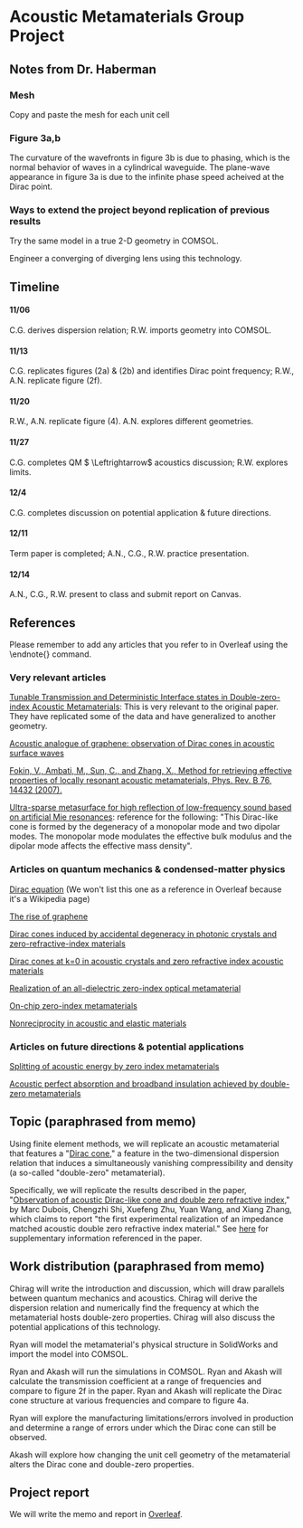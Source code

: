 # Acoustic Metamaterials Group Project
 
## Notes from Dr. Haberman

### Mesh
Copy and paste the mesh for each unit cell

### Figure 3a,b
The curvature of the wavefronts in figure 3b is due to phasing, which is the normal behavior of waves in a cylindrical waveguide. The plane-wave appearance in figure 3a is due to the infinite phase speed acheived at the Dirac point. 

### Ways to extend the project beyond replication of previous results

Try the same model in a true 2-D geometry in COMSOL.

Engineer a converging of diverging lens using this technology.

## Timeline

#### 11/06 
C.G. derives dispersion relation; R.W. imports geometry into COMSOL.

#### 11/13 
C.G. replicates figures (2a) \& (2b) and identifies Dirac point frequency; R.W., A.N. replicate figure (2f).

#### 11/20 
R.W., A.N. replicate figure (4). A.N. explores different geometries.

#### 11/27
C.G. completes QM $	\Leftrightarrow$ acoustics discussion; R.W. explores limits.

#### 12/4
C.G. completes discussion on potential application \& future directions.    

#### 12/11
Term paper is completed; A.N., C.G., R.W. practice presentation.

#### 12/14
A.N., C.G., R.W. present to class and submit report on Canvas.
 
 
 
 
## References

Please remember to add any articles that you refer to in Overleaf using the \endnote{} command.
### Very relevant articles 

[Tunable Transmission and Deterministic Interface states in Double-zero-index Acoustic Metamaterials](https://www.nature.com/articles/s41598-018-24773-6): This is very relevant to the original paper. They have replicated some of the data and have generalized to another geometry.

[Acoustic analogue of graphene: observation of Dirac cones in acoustic surface waves](https://journals-aps-org.ezproxy.lib.utexas.edu/prl/pdf/10.1103/PhysRevLett.108.174301)


[Fokin, V., Ambati, M., Sun, C., and Zhang, X., Method for retrieving effective
properties of locally resonant acoustic metamaterials, Phys. Rev. B 76, 14432 (2007).](http://xlab.me.berkeley.edu/pdf/10.1103_PhysRevB.76.144302.pdf)

[Ultra-sparse metasurface for high reflection of low-frequency sound based on artificial Mie resonances](https://www.nature.com/articles/nmat4393#citeas): reference for the following: "This Dirac-like cone is formed by the degeneracy of a monopolar mode and two dipolar modes. The monopolar mode modulates the effective bulk modulus and the dipolar mode affects the effective mass density".

### Articles on quantum mechanics & condensed-matter physics
[Dirac equation](https://en.wikipedia.org/wiki/Dirac_equation) (We won't list this one as a reference in Overleaf because it's a Wikipedia page)

[The rise of graphene](https://www.nature.com/articles/nmat1849)

[Dirac cones induced by accidental degeneracy in photonic crystals and zero-refractive-index materials](https://www.nature.com/articles/nmat3030)

[Dirac cones at k=0 in acoustic crystals and zero
refractive index acoustic materials](https://www.nature.com/articles/nmat3030)

[Realization of an all-dielectric zero-index optical metamaterial
](https://www.nature.com/articles/nphoton.2013.214/)

[On-chip zero-index metamaterials](https://www.nature.com/articles/nphoton.2015.198)

[Nonreciprocity in acoustic and elastic
materials](https://www.nature.com/articles/s41578-020-0206-0)

### Articles on future directions & potential applications

[Splitting of acoustic energy by zero index metamaterials](https://doi.org/10.1016/j.physleta.2015.07.003)

[Acoustic perfect absorption and broadband insulation achieved by double-zero metamaterials](https://aip-scitation-org.ezproxy.lib.utexas.edu/doi/10.1063/1.5018180)
 
 
 
## Topic (paraphrased from memo)

Using finite element methods, we will replicate an acoustic metamaterial that features a "[Dirac cone](https://en.wikipedia.org/wiki/Dirac_cone)," a feature in the two-dimensional dispersion relation that induces a simultaneously vanishing compressibility and density (a so-called "double-zero" metamaterial). 

Specifically, we will replicate the results described in the paper, "[Observation of acoustic Dirac-like cone and double
zero refractive index](https://cpb-us-w2.wpmucdn.com/sites.gatech.edu/dist/0/833/files/2018/09/Observation-of-acoustic-Dirac-like-cone-and-double.pdf)," by Marc Dubois, Chengzhi Shi, Xuefeng Zhu, Yuan Wang, and Xiang Zhang, which claims to report "the first experimental realization of an impedance matched acoustic double zero refractive index material." See [here](https://www.nature.com/articles/ncomms14871#Sec11) for supplementary information referenced in the paper.



## Work distribution (paraphrased from memo)
Chirag will write the introduction and discussion, which will draw parallels between quantum mechanics and acoustics. Chirag will derive the dispersion relation and numerically find the frequency at which the metamaterial hosts double-zero properties. Chirag will also discuss the potential applications of this technology.

Ryan will model the metamaterial's physical structure in SolidWorks and import the model into COMSOL. 

Ryan and Akash will run the simulations in COMSOL. Ryan and Akash will calculate the transmission coefficient at a range of frequencies and compare to figure 2f in the paper. Ryan and Akash will replicate the Dirac cone structure at various frequencies and compare to figure 4a. 

Ryan will explore the manufacturing limitations/errors involved in production and determine a range of errors under which the Dirac cone can still be observed.

Akash will explore how changing the unit cell geometry of the metamaterial alters the Dirac cone and double-zero properties.

## Project report
We will write the memo and report in [Overleaf](https://www.overleaf.com/8569867689cdpfgzhjqvpq).
